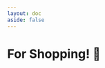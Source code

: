 ```yaml
---
layout: doc
aside: false
---
```


# For Shopping! 👻

<br>
<ShopItem 
    path="https://link.coupang.com/a/IYGBf"
    src="https://t1c.coupangcdn.com/thumbnails/remote/212x212ex/image/retail/images/7093037451552247-2a67e10a-1d1c-43fa-b170-36000eebcd6f.jpg"
    title="Apple 2021 에어팟 3세대 블루투스 이어폰"
    reviews="26,871"
    rating="5"
    commentOne="일시적으로 삶의 질이 MAX 상승하였습니다"
    commentTwo="일요일 낮에 주문했는데 일요일 밤에 도착한 로켓배송 칭찬해"
/>
<ShopItem 
    path="https://link.coupang.com/a/IYCp1"
    src="https://image5.coupangcdn.com/image/affiliate/event/promotion/2022/03/17/b940f5e81570000801a78a5f99866e4f.png"
    title="🖐 매일 업데이트 되는 초특가 득템챤스! 창/고/할/인 🫵"
/>
